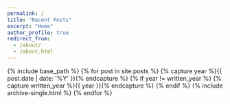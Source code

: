 ```yaml
---
permalink: /
title: "Recent Posts"
excerpt: "Home"
author_profile: true
redirect_from: 
  - /about/
  - /about.html
---
```


{% include base_path %}
{% for post in site.posts %}
  {% capture year %}{{ post.date | date: '%Y' }}{% endcapture %}
  {% if year != written_year %}
    {% capture written_year %}{{ year }}{% endcapture %}
  {% endif %}
  {% include archive-single.html %}
{% endfor %}